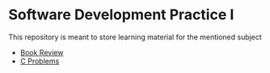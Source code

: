 # Software Development Practice I

This repository is meant to store learning material for the mentioned subject

- [Book Review](Book%20Review)
- [C Problems](C%20Problems)
